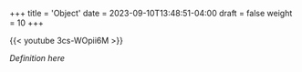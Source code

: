 +++
title = 'Object'
date = 2023-09-10T13:48:51-04:00
draft = false
weight = 10
+++

{{< youtube 3cs-WOpii6M >}}

*Definition here*
